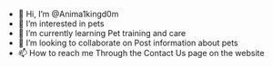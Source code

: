 - 👋 Hi, I’m @Anima1kingd0m
- 👀 I’m interested in  pets
- 🌱 I’m currently learning  Pet training and care
- 💞️ I’m looking to collaborate on  Post information about pets
- 📫 How to reach me  Through the Contact Us page on the website
<!---
Anima1kingd0m/Anima1kingd0m is a ✨ special ✨ repository because its `README.md` (this file) appears on your GitHub profile.
You can click the Preview link to take a look at your changes.
--->
